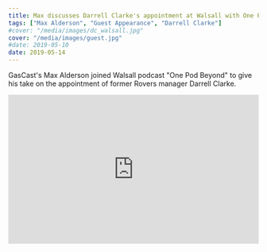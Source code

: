 ```yaml
---
title: Max discusses Darrell Clarke's appointment at Walsall with One Pod Beyond
tags: ["Max Alderson", "Guest Appearance", "Darrell Clarke"]
#cover: "/media/images/dc_walsall.jpg"
cover: "/media/images/guest.jpg"
#date: 2019-05-10
date: 2019-05-14
---
```


GasCast's Max Alderson joined Walsall podcast "One Pod Beyond" to give his take on the appointment of former Rovers manager Darrell Clarke.

 <!--more-->

<iframe width="100%" height="300" scrolling="no" frameborder="no" allow="autoplay" src="https://w.soundcloud.com/player/?url=https%3A//api.soundcloud.com/tracks/620359509&color=%23ff5500&auto_play=false&hide_related=false&show_comments=true&show_user=true&show_reposts=false&show_teaser=true&visual=true"></iframe>

<script async src="//pagead2.googlesyndication.com/pagead/js/adsbygoogle.js"></script>
<!-- GasCast Blog Ad -->
<ins class="adsbygoogle"
     style="display:block"
     data-ad-client="ca-pub-8805482732507166"
     data-ad-slot="7113725307"
     data-ad-format="auto"
     data-full-width-responsive="true"></ins>
<script>
(adsbygoogle = window.adsbygoogle || []).push({});
</script>